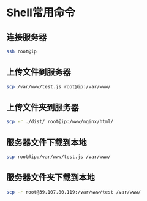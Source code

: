 # Shell常用命令

## 连接服务器

``` bash
ssh root@ip
```



## 上传文件到服务器

``` bash
scp /var/www/test.js root@ip:/var/www/
```



## 上传文件夹到服务器

```bash
scp -r ./dist/ root@ip:/www/nginx/html/
```



## 服务器文件下载到本地

``` bash
scp root@ip:/var/www/test.js /var/www/
```



## 服务器文件夹下载到本地

``` bash
scp -r root@39.107.80.119:/var/www/test /var/www/
```

